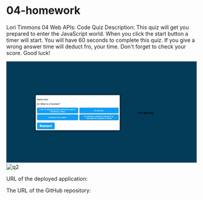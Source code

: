 # 04-homework
Lori Timmons 
04 Web APIs: Code Quiz
Description:
This quiz will get you prepared to enter the JavaScript world. When you click the start button a timer will start. You will have 60 seconds to complete this quiz. If you give a wrong answer time will deduct fro, your time. Don't forget to check your score. Good luck!

<!-- ScreenShot -->
![q1](./assets/Images/Q1.png)
![q2](./assets/Images/Q2.png)

URL of the deployed application:

The URL of the GitHub repository: 

